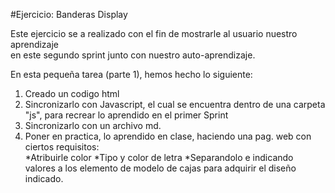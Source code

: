 #Ejercicio: Banderas Display  

Este ejercicio se a realizado con el fin de mostrarle al usuario nuestro aprendizaje  
en este segundo sprint junto con nuestro auto-aprendizaje.  

En esta pequeña tarea (parte 1), hemos hecho lo siguiente:
1. Creado un codigo html
2. Sincronizarlo con Javascript, el cual se encuentra dentro de una carpeta "js", para recrear lo aprendido en el primer Sprint
3. Sincronizarlo con un archivo md.  
4. Poner en practica, lo aprendido en clase, haciendo una pag. web con ciertos requisitos:  
*Atribuirle color
*Tipo y color de letra
*Separandolo e indicando valores a los elemento de modelo de cajas para adquirir el diseño indicado.

